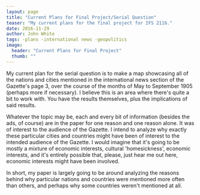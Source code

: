 ```yaml
---
layout: page
title: "Current Plans for Final Project/Serial Question"
teaser: "My current plans for the final project for IFS 2116."
date: 2016-11-29
author: John White
tags: -plans -international news -geopolitics
image:
  header: "Current Plans for Final Project"
  thumb: ""
---
```

My current plan for the serial question is to make a map showcasing all of the nations and cities mentioned in the international news section of the Gazette's page 3,
over the course of the months of May to September 1905 (perhaps more if necessary). I believe this is an area where there's quite a bit to work with. You have the results themselves, plus the implications of said results.

Whatever the topic may be, each and every bit of information (besides the ads, of course) are in the paper for one reason and one reason alone. It was of interest to
the audience of the Gazette. I intend to analyze why exactly these particular cities and countries might have been of interest to the intended audience of the Gazette.
I would imagine that it's going to be mostly a mixture of economic interests, cultural 'homesickness', economic interests, and it's entirely possible that, please, just hear me out here, economic interests might have been involved.

In short, my paper is largely going to be around analyzing the reasons behind why particular nations and countries were mentioned more often than others, and perhaps
why some countries weren't mentioned at all.
